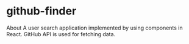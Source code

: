 # github-finder
About A user search application implemented by using components in React. GitHub API is used for fetching data.
